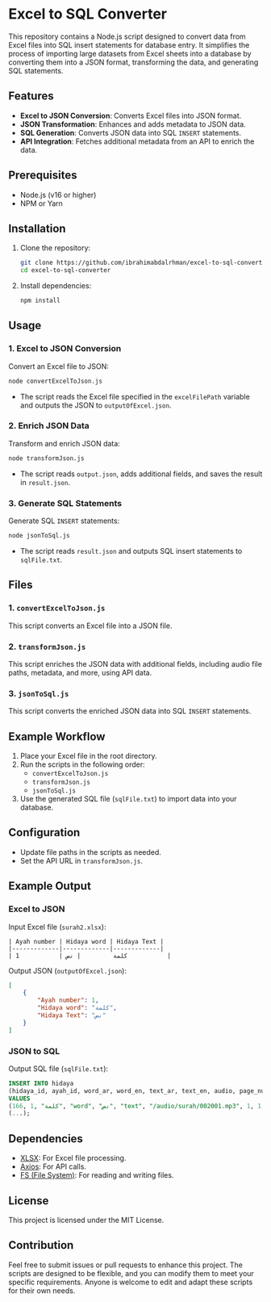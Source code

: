 # Excel to SQL Converter

This repository contains a Node.js script designed to convert data from Excel files into SQL insert statements for database entry. It simplifies the process of importing large datasets from Excel sheets into a database by converting them into a JSON format, transforming the data, and generating SQL statements.

## Features

- **Excel to JSON Conversion**: Converts Excel files into JSON format.
- **JSON Transformation**: Enhances and adds metadata to JSON data.
- **SQL Generation**: Converts JSON data into SQL `INSERT` statements.
- **API Integration**: Fetches additional metadata from an API to enrich the data.

## Prerequisites

- Node.js (v16 or higher)
- NPM or Yarn

## Installation

1. Clone the repository:
   ```bash
   git clone https://github.com/ibrahimabdalrhman/excel-to-sql-converter.git
   cd excel-to-sql-converter
   ```

2. Install dependencies:
   ```bash
   npm install
   ```

## Usage

### 1. Excel to JSON Conversion

Convert an Excel file to JSON:

```bash
node convertExcelToJson.js
```

- The script reads the Excel file specified in the `excelFilePath` variable and outputs the JSON to `outputOfExcel.json`.

### 2. Enrich JSON Data

Transform and enrich JSON data:

```bash
node transformJson.js
```

- The script reads `output.json`, adds additional fields, and saves the result in `result.json`.

### 3. Generate SQL Statements

Generate SQL `INSERT` statements:

```bash
node jsonToSql.js
```

- The script reads `result.json` and outputs SQL insert statements to `sqlFile.txt`.

## Files

### 1. `convertExcelToJson.js`

This script converts an Excel file into a JSON file.

### 2. `transformJson.js`

This script enriches the JSON data with additional fields, including audio file paths, metadata, and more, using API data.

### 3. `jsonToSql.js`

This script converts the enriched JSON data into SQL `INSERT` statements.

## Example Workflow

1. Place your Excel file in the root directory.
2. Run the scripts in the following order:
   - `convertExcelToJson.js`
   - `transformJson.js`
   - `jsonToSql.js`
3. Use the generated SQL file (`sqlFile.txt`) to import data into your database.

## Configuration

- Update file paths in the scripts as needed.
- Set the API URL in `transformJson.js`.

## Example Output

### Excel to JSON

Input Excel file (`surah2.xlsx`):
```plaintext
| Ayah number | Hidaya word | Hidaya Text |
|-------------|-------------|-------------|
| 1           | كلمة         | نص           |
```

Output JSON (`outputOfExcel.json`):
```json
[
    {
        "Ayah number": 1,
        "Hidaya word": "كلمة",
        "Hidaya Text": "نص"
    }
]
```

### JSON to SQL

Output SQL file (`sqlFile.txt`):
```sql
INSERT INTO hidaya 
(hidaya_id, ayah_id, word_ar, word_en, text_ar, text_en, audio, page_number, tag_id, sent, sent_at)
VALUES
(166, 1, "كلمة", "word", "نص", "text", "/audio/surah/002001.mp3", 1, 1, 1, "2024-02-10 05:05:01"),
(...);
```

## Dependencies

- [XLSX](https://www.npmjs.com/package/xlsx): For Excel file processing.
- [Axios](https://www.npmjs.com/package/axios): For API calls.
- [FS (File System)](https://nodejs.org/api/fs.html): For reading and writing files.

## License

This project is licensed under the MIT License.

## Contribution

Feel free to submit issues or pull requests to enhance this project. The scripts are designed to be flexible, and you can modify them to meet your specific requirements. Anyone is welcome to edit and adapt these scripts for their own needs.

